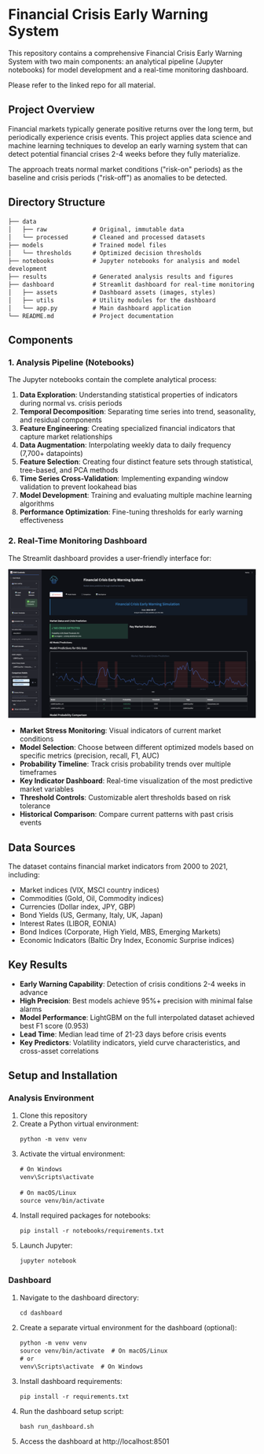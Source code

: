 # Financial Crisis Early Warning System

This repository contains a comprehensive Financial Crisis Early Warning System with two main components: an analytical pipeline (Jupyter notebooks) for model development and a real-time monitoring dashboard.

Please refer to the linked repo for all material.

## Project Overview

Financial markets typically generate positive returns over the long term, but periodically experience crisis events. This project applies data science and machine learning techniques to develop an early warning system that can detect potential financial crises 2-4 weeks before they fully materialize.

The approach treats normal market conditions ("risk-on" periods) as the baseline and crisis periods ("risk-off") as anomalies to be detected.

## Directory Structure

```
├── data
│   ├── raw             # Original, immutable data
│   └── processed       # Cleaned and processed datasets
├── models              # Trained model files
│   └── thresholds      # Optimized decision thresholds
├── notebooks           # Jupyter notebooks for analysis and model development
├── results             # Generated analysis results and figures
├── dashboard           # Streamlit dashboard for real-time monitoring
│   ├── assets          # Dashboard assets (images, styles)
│   ├── utils           # Utility modules for the dashboard
│   └── app.py          # Main dashboard application
└── README.md           # Project documentation
```

## Components

### 1. Analysis Pipeline (Notebooks)

The Jupyter notebooks contain the complete analytical process:

1. **Data Exploration**: Understanding statistical properties of indicators during normal vs. crisis periods
2. **Temporal Decomposition**: Separating time series into trend, seasonality, and residual components
3. **Feature Engineering**: Creating specialized financial indicators that capture market relationships
4. **Data Augmentation**: Interpolating weekly data to daily frequency (7,700+ datapoints)
5. **Feature Selection**: Creating four distinct feature sets through statistical, tree-based, and PCA methods
6. **Time Series Cross-Validation**: Implementing expanding window validation to prevent lookahead bias
7. **Model Development**: Training and evaluating multiple machine learning algorithms
8. **Performance Optimization**: Fine-tuning thresholds for early warning effectiveness

### 2. Real-Time Monitoring Dashboard

The Streamlit dashboard provides a user-friendly interface for:

![Dashboard Screenshot](./Dashboard_screenshot.png)

- **Market Stress Monitoring**: Visual indicators of current market conditions
- **Model Selection**: Choose between different optimized models based on specific metrics (precision, recall, F1, AUC)
- **Probability Timeline**: Track crisis probability trends over multiple timeframes
- **Key Indicator Dashboard**: Real-time visualization of the most predictive market variables
- **Threshold Controls**: Customizable alert thresholds based on risk tolerance
- **Historical Comparison**: Compare current patterns with past crisis events

## Data Sources

The dataset contains financial market indicators from 2000 to 2021, including:

- Market indices (VIX, MSCI country indices)
- Commodities (Gold, Oil, Commodity indices)
- Currencies (Dollar index, JPY, GBP)
- Bond Yields (US, Germany, Italy, UK, Japan)
- Interest Rates (LIBOR, EONIA)
- Bond Indices (Corporate, High Yield, MBS, Emerging Markets)
- Economic Indicators (Baltic Dry Index, Economic Surprise indices)

## Key Results

- **Early Warning Capability**: Detection of crisis conditions 2-4 weeks in advance
- **High Precision**: Best models achieve 95%+ precision with minimal false alarms
- **Model Performance**: LightGBM on the full interpolated dataset achieved best F1 score (0.953)
- **Lead Time**: Median lead time of 21-23 days before crisis events
- **Key Predictors**: Volatility indicators, yield curve characteristics, and cross-asset correlations

## Setup and Installation

### Analysis Environment

1. Clone this repository
2. Create a Python virtual environment:
   ```
   python -m venv venv
   ```
3. Activate the virtual environment:
   ```
   # On Windows
   venv\Scripts\activate
   
   # On macOS/Linux
   source venv/bin/activate
   ```
4. Install required packages for notebooks:
   ```
   pip install -r notebooks/requirements.txt
   ```
5. Launch Jupyter:
   ```
   jupyter notebook
   ```

### Dashboard

1. Navigate to the dashboard directory:
   ```
   cd dashboard
   ```
2. Create a separate virtual environment for the dashboard (optional):
   ```
   python -m venv venv
   source venv/bin/activate  # On macOS/Linux
   # or
   venv\Scripts\activate  # On Windows
   ```
3. Install dashboard requirements:
   ```
   pip install -r requirements.txt
   ```
4. Run the dashboard setup script:
   ```
   bash run_dashboard.sh
   ```
5. Access the dashboard at http://localhost:8501
